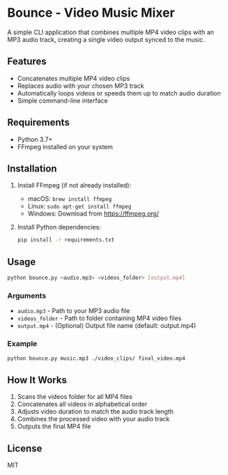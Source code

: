 # Bounce - Video Music Mixer

A simple CLI application that combines multiple MP4 video clips with an MP3 audio track, creating a single video output synced to the music.

## Features

- Concatenates multiple MP4 video clips
- Replaces audio with your chosen MP3 track
- Automatically loops videos or speeds them up to match audio duration
- Simple command-line interface

## Requirements

- Python 3.7+
- FFmpeg installed on your system

## Installation

1. Install FFmpeg (if not already installed):
   - macOS: `brew install ffmpeg`
   - Linux: `sudo apt-get install ffmpeg`
   - Windows: Download from https://ffmpeg.org/

2. Install Python dependencies:
   ```bash
   pip install -r requirements.txt
   ```

## Usage

```bash
python bounce.py <audio.mp3> <videos_folder> [output.mp4]
```

### Arguments

- `audio.mp3` - Path to your MP3 audio file
- `videos_folder` - Path to folder containing MP4 video files
- `output.mp4` - (Optional) Output file name (default: output.mp4)

### Example

```bash
python bounce.py music.mp3 ./video_clips/ final_video.mp4
```

## How It Works

1. Scans the videos folder for all MP4 files
2. Concatenates all videos in alphabetical order
3. Adjusts video duration to match the audio track length
4. Combines the processed video with your audio track
5. Outputs the final MP4 file

## License

MIT
